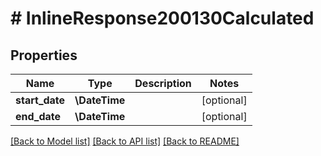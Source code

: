 # # InlineResponse200130Calculated

## Properties

Name | Type | Description | Notes
------------ | ------------- | ------------- | -------------
**start_date** | **\DateTime** |  | [optional]
**end_date** | **\DateTime** |  | [optional]

[[Back to Model list]](../../README.md#models) [[Back to API list]](../../README.md#endpoints) [[Back to README]](../../README.md)
